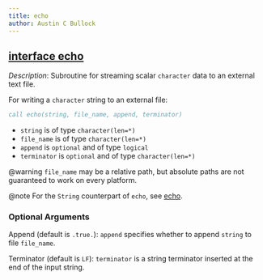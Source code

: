 ```yaml
---
title: echo
author: Austin C Bullock
---
```


## [interface echo](../../interface/echo.html)

*Description*: Subroutine for streaming scalar `character` data to an external text file.

For writing a `character` string to an external file:

```fortran
call echo(string, file_name, append, terminator)
```

* `string` is of type `character(len=*)`
* `file_name` is of type `character(len=*)`
* `append` is `optional` and of type `logical`
* `terminator` is `optional` and of type `character(len=*)`

@warning `file_name` may be a relative path, but absolute paths are not guaranteed to work on every platform.

@note For the `String` counterpart of `echo`, see [echo](string-methods.html#echo).

### Optional Arguments

Append (default is `.true.`): `append` specifies whether to append `string` to file `file_name`.

Terminator (default is `LF`): `terminator` is a string terminator inserted at the end of the input string.
